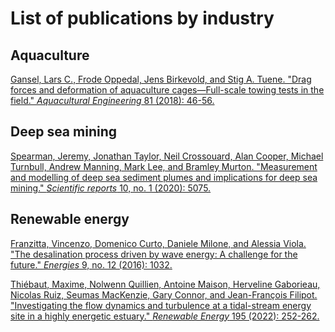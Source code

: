 # List of publications by industry

## Aquaculture
[Gansel, Lars C., Frode Oppedal, Jens Birkevold, and Stig A. Tuene. "Drag forces and deformation of aquaculture cages—Full-scale towing tests in the field." _Aquacultural Engineering_ 81 (2018): 46-56.](https://www.sciencedirect.com/science/article/pii/S0144860917302170?casa_token=t7tgnoC3HtoAAAAA:WfmXjVhGCtAipGl3KzWrL169q4FjA-ZDEgunRZtn4ImCrD7azhDtGeF55KUtDPmXv8oZhZh84v4p)

## Deep sea mining
[Spearman, Jeremy, Jonathan Taylor, Neil Crossouard, Alan Cooper, Michael Turnbull, Andrew Manning, Mark Lee, and Bramley Murton. "Measurement and modelling of deep sea sediment plumes and implications for deep sea mining." _Scientific reports_ 10, no. 1 (2020): 5075.](https://www.nature.com/articles/s41598-020-61837-y)

## Renewable energy
[Franzitta, Vincenzo, Domenico Curto, Daniele Milone, and Alessia Viola. "The desalination process driven by wave energy: A challenge for the future." _Energies_ 9, no. 12 (2016): 1032.](https://www.mdpi.com/1996-1073/9/12/1032)

[Thiébaut, Maxime, Nolwenn Quillien, Antoine Maison, Herveline Gaborieau, Nicolas Ruiz, Seumas MacKenzie, Gary Connor, and Jean-François Filipot. "Investigating the flow dynamics and turbulence at a tidal-stream energy site in a highly energetic estuary." _Renewable Energy_ 195 (2022): 252-262.](https://www.sciencedirect.com/science/article/pii/S0960148122008515?casa_token=dKJP6ebCzNAAAAAA:pE9ZWM8iqmZWh-k3tDUr6Ow3hLbGlq39ALhpmDAJcS8J2zxs974saaGxvgEts2uzfJc5pHg3Cegv)
